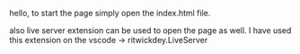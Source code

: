 hello, to start the page simply open the index.html file.

also live server extension can be used to open the page as well. I have used this extension on the vscode -> ritwickdey.LiveServer
